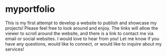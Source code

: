 # myportfolio
This is my first attempt to develop a website to publish and showcase my projects!  Please feel free to look around and enjoy.  The links will allow the viewer to scroll around the website, and there is a link to contact me via email or social websites.  I would love to hear from you!  Let me know if you have any questions, would like to connect, or would like to inquire about my services!
